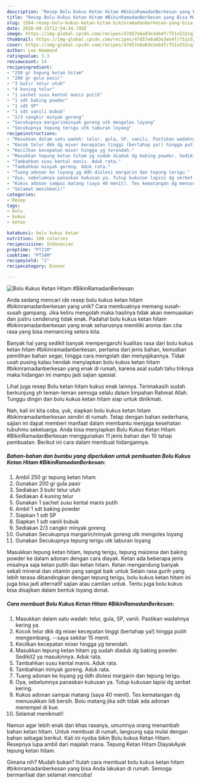 ```yaml
---
description: "Resep Bolu Kukus Ketan Hitam #BikinRamadanBerkesan yang Bisa Manjain Lidah"
title: "Resep Bolu Kukus Ketan Hitam #BikinRamadanBerkesan yang Bisa Manjain Lidah"
slug: 1564-resep-bolu-kukus-ketan-hitam-bikinramadanberkesan-yang-bisa-manjain-lidah
date: 2020-09-15T12:54:34.749Z
image: https://img-global.cpcdn.com/recipes/47d57e6a83e3eb4f/751x532cq70/bolu-kukus-ketan-hitam-bikinramadanberkesan-foto-resep-utama.jpg
thumbnail: https://img-global.cpcdn.com/recipes/47d57e6a83e3eb4f/751x532cq70/bolu-kukus-ketan-hitam-bikinramadanberkesan-foto-resep-utama.jpg
cover: https://img-global.cpcdn.com/recipes/47d57e6a83e3eb4f/751x532cq70/bolu-kukus-ketan-hitam-bikinramadanberkesan-foto-resep-utama.jpg
author: Lee Hammond
ratingvalue: 3.3
reviewcount: 14
recipeingredient:
- "250 gr tepung ketan hitam"
- "200 gr gula pasir"
- "3 butir telur utuh"
- "4 kuning telur"
- "1 sachet susu kental manis putih"
- "1 sdt baking powder"
- "1 sdt SP"
- "1 sdt vanili bubuk"
- "2/3 cangkir minyak goreng"
- "Secukupnya margarinminyak goreng utk mengoles loyang"
- "Secukupnya tepung terigu utk taburan loyang"
recipeinstructions:
- "Masukkan dalam satu wadah: telur, gula, SP, vanili. Pastikan wadahnya kering ya."
- "Kocok telur dkk dg mixer kecepatan tinggi (bertahap ya!) hingga putih mengembang. --saya sekitar 15 menit."
- "Kecilkan kecepatan mixer hingga yg terendah."
- "Masukkan tepung ketan hitam yg sudah diaduk dg baking powder. Sedikit2 ya masukinnya. Aduk rata."
- "Tambahkan susu kental manis. Aduk rata."
- "Tambahkan minyak goreng. Aduk rata."
- "Tuang adonan ke loyang yg ddh diolesi margarin dan tepung terigu."
- "Oya, sebelumnya panaskan kukusan ya. Tutup kukusan lapisi dg serbet kering."
- "Kukus adonan sampai matang (saya 40 menit). Tes kematangan dg menusukkan lidi bersih. Bolu matang jika sdh tidak ada adonan menempel di kue."
- "Selamat menikmati!"
categories:
- Resep
tags:
- bolu
- kukus
- ketan

katakunci: bolu kukus ketan 
nutrition: 109 calories
recipecuisine: Indonesian
preptime: "PT21M"
cooktime: "PT34M"
recipeyield: "2"
recipecategory: Dinner

---
```



![Bolu Kukus Ketan Hitam #BikinRamadanBerkesan](https://img-global.cpcdn.com/recipes/47d57e6a83e3eb4f/751x532cq70/bolu-kukus-ketan-hitam-bikinramadanberkesan-foto-resep-utama.jpg)

Anda sedang mencari ide resep bolu kukus ketan hitam #bikinramadanberkesan yang unik? Cara membuatnya memang susah-susah gampang. Jika keliru mengolah maka hasilnya tidak akan memuaskan dan justru cenderung tidak enak. Padahal bolu kukus ketan hitam #bikinramadanberkesan yang enak seharusnya memiliki aroma dan cita rasa yang bisa memancing selera kita.

Banyak hal yang sedikit banyak mempengaruhi kualitas rasa dari bolu kukus ketan hitam #bikinramadanberkesan, pertama dari jenis bahan, kemudian pemilihan bahan segar, hingga cara mengolah dan menyajikannya. Tidak usah pusing kalau hendak menyiapkan bolu kukus ketan hitam #bikinramadanberkesan yang enak di rumah, karena asal sudah tahu triknya maka hidangan ini mampu jadi sajian spesial.

Lihat juga resep Bolu ketan hitam kukus enak lainnya. Terimakasih sudah berkunjung yh teman-teman semoga selalu dalam limpahan Rahmat Allah. Tunggu dingin dan bolu kukus ketan hitam siap untuk dinikmati.


Nah, kali ini kita coba, yuk, siapkan bolu kukus ketan hitam #bikinramadanberkesan sendiri di rumah. Tetap dengan bahan sederhana, sajian ini dapat memberi manfaat dalam membantu menjaga kesehatan tubuhmu sekeluarga. Anda bisa menyiapkan Bolu Kukus Ketan Hitam #BikinRamadanBerkesan menggunakan 11 jenis bahan dan 10 tahap pembuatan. Berikut ini cara dalam membuat hidangannya.

<!--inarticleads1-->

##### Bahan-bahan dan bumbu yang diperlukan untuk pembuatan Bolu Kukus Ketan Hitam #BikinRamadanBerkesan:

1. Ambil 250 gr tepung ketan hitam
1. Gunakan 200 gr gula pasir
1. Sediakan 3 butir telur utuh
1. Sediakan 4 kuning telur
1. Gunakan 1 sachet susu kental manis putih
1. Ambil 1 sdt baking powder
1. Siapkan 1 sdt SP
1. Siapkan 1 sdt vanili bubuk
1. Sediakan 2/3 cangkir minyak goreng
1. Gunakan Secukupnya margarin/minyak goreng utk mengoles loyang
1. Gunakan Secukupnya tepung terigu utk taburan loyang


Masukkan tepung ketan hitam, tepung terigu, tepung maizena dan baking powder ke dalam adonan dengan cara diayak. Ketan ada beberapa jenis misalnya saja ketan putih dan ketan hitam. Ketan mengandung banyak sekali mineral dan vitamin yang sangat baik untuk Selain rasa gurih yang lebih terasa dibandingkan dengan tepung terigu, bolu kukus ketan hitam ini juga bisa jadi alternatif sajian atau camilan untuk. Tentu juga bolu kukus bisa disajikan dalam bentuk loyang donat. 

<!--inarticleads2-->

##### Cara membuat Bolu Kukus Ketan Hitam #BikinRamadanBerkesan:

1. Masukkan dalam satu wadah: telur, gula, SP, vanili. Pastikan wadahnya kering ya.
1. Kocok telur dkk dg mixer kecepatan tinggi (bertahap ya!) hingga putih mengembang. --saya sekitar 15 menit.
1. Kecilkan kecepatan mixer hingga yg terendah.
1. Masukkan tepung ketan hitam yg sudah diaduk dg baking powder. Sedikit2 ya masukinnya. Aduk rata.
1. Tambahkan susu kental manis. Aduk rata.
1. Tambahkan minyak goreng. Aduk rata.
1. Tuang adonan ke loyang yg ddh diolesi margarin dan tepung terigu.
1. Oya, sebelumnya panaskan kukusan ya. Tutup kukusan lapisi dg serbet kering.
1. Kukus adonan sampai matang (saya 40 menit). Tes kematangan dg menusukkan lidi bersih. Bolu matang jika sdh tidak ada adonan menempel di kue.
1. Selamat menikmati!


Namun agar lebih enak dan khas rasanya, umumnya orang menambah bahan ketan hitam. Untuk membuat di rumah, langsung saja mulai dengan bahan sebagai berikut. Kali ini nyoba bikin Bolu kukus Ketan Hitam. Resepnya lupa ambil dari majalah mana. Tepung Ketan Hitam DiayakAyak tepung ketan hitam. 

Gimana nih? Mudah bukan? Itulah cara membuat bolu kukus ketan hitam #bikinramadanberkesan yang bisa Anda lakukan di rumah. Semoga bermanfaat dan selamat mencoba!
